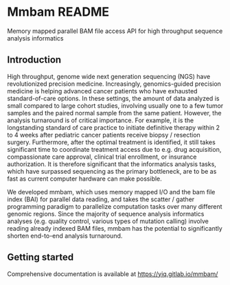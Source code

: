 Mmbam README
============

Memory mapped parallel BAM file access API for high throughput sequence analysis informatics

Introduction
------------

High throughput, genome wide next generation sequencing (NGS) have revolutionized precision medicine. Increasingly, genomics-guided precision medicine is helping advanced cancer patients who have exhausted standard-of-care options. In these settings, the amount of data analyzed is small compared to large cohort studies, involving usually one to a few tumor samples and the paired normal sample from the same patient. However, the analysis turnaround is of critical importance. For example, it is the longstanding standard of care practice to initiate definitive therapy within 2 to 4 weeks after pediatric cancer patients receive biopsy / resection surgery. Furthermore, after the optimal treatment is identified, it still takes significant time to coordinate treatment access due to e.g. drug acquisition, compassionate care approval, clinical trial enrollment, or insurance authorization. It is therefore significant that the informatics analysis tasks, which have surpassed sequencing as the primary bottleneck, are to be as fast as current computer hardware can make possible.

We developed mmbam, which uses memory mapped I/O and the bam file index (BAI) for parallel data reading, and takes the scatter / gather programming paradigm to parallelize computation tasks over many different genomic regions. Since the majority of sequence analysis informatics analyses (e.g. quality control, various types of mutation calling) involve reading already indexed BAM files, mmbam has the potential to significantly shorten end-to-end analysis turnaround.

Getting started
---------------

Comprehensive documentation is available at https://yiq.gitlab.io/mmbam/

